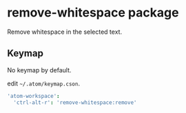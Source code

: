 # remove-whitespace package

Remove whitespace in the selected text.

## Keymap

No keymap by default.

edit `~/.atom/keymap.cson`.

```coffeescript
'atom-workspace':
  'ctrl-alt-r': 'remove-whitespace:remove'
```
